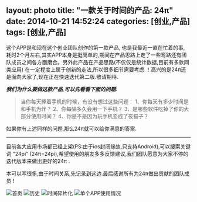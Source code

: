 layout: photo
title: "一款关于时间的产品: 24π"
date: 2014-10-21 14:52:24
categories: [创业,产品]
tags: [创业,产品]
--- 
这个APP是和现在这个创业团队创作的第一款产品, 也是我最近一直在忙着的事, 耗时2个月左右,其实APP本身是挺简单的,期间在产品思路上走了一些弯路还有团队成员之间各方面磨合。另外此产品在产品思路(不仅仅是统计数据,目前有多款同类应用) 在一定程度上属于创新的走法,所以很多细节需要考虑 ！高兴的是24π还是面向大家了,现在正在快速迭代第二版.敬请期待.

***我们为什么要做这款产品,可以先看看下面的问题:***
>当你每天捧着手机的时候，有没有想过这些问题：
1、你每天有多少时间是和手机为伴？
2、你每隔多久会用一下手机？
3、是哪些软件吃掉了你的大部分使用时间？
4、你是不是因为玩手机变成了夜猫子？

如果你有上述同样的问题,那么24π就可以给你满意的答案.

---
目前各大应用市场都已经上架(PS:由于ios封闭缘故,只支持Android),可以搜索关键词 "24pi" (24π=24pi),希望使用的朋友多多反馈建议,我们团队愿意为大家不停的迭代版本来做出更好的24π .

本可以写很多,由于时间关系,先记录到这边.最后感谢所有为24π做出贡献的团队成员 !

<!--more-->
![首页](http://img.wdjimg.com/mms/screenshot/0/a6/01199bcfc36648fcfcc9f6f93d885a60_320_568.jpeg  "首页")
![历史](http://img.wdjimg.com/mms/screenshot/2/8d/595022453f1292f58adec530ca9188d2_320_568.jpeg "历史")
![时间碎片化](http://img.wdjimg.com/mms/screenshot/7/b0/792fffd3f6de9e4753dae46756380b07_320_568.jpeg  "时间碎片化")
![单个APP使用情况](http://img.wdjimg.com/mms/screenshot/d/4d/e5306ad7f063191aa3865715ad86c4dd_320_568.jpeg "单个APP使用情况")
